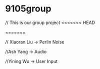 # 9105group
// This is our group project
<<<<<<< HEAD

=======

// Xiaoran Liu -> Perlin Noise 

//Ash Yang -> Audio

//Yining Wu -> User Input